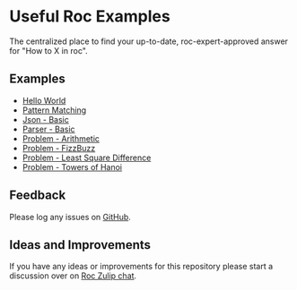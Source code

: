
# Useful Roc Examples 

The centralized place to find your up-to-date, roc-expert-approved answer for "How to X in roc".

## Examples
- [Hello World](/HelloWorld/README.html)
- [Pattern Matching](/PatternMatching/README.html)
- [Json - Basic](/json-basic/README.html)
- [Parser - Basic](/parser-basic/README.html)
- [Problem - Arithmetic](/Arithmetic/README.html)
- [Problem - FizzBuzz](/FizzBuzz/README.html)
- [Problem - Least Square Difference](/LeastSquares/README.html)
- [Problem - Towers of Hanoi](/TowersOfHanoi/README.html)

## Feedback

Please log any issues on [GitHub](https://github.com/roc-lang/examples/issues/new). 

## Ideas and Improvements

If you have any ideas or improvements for this repository please start a discussion over on [Roc Zulip chat](https://roc.zulipchat.com/).
